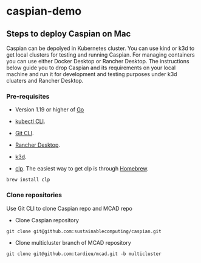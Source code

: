 # caspian-demo
## Steps to deploy Caspian on Mac
Caspian can be depolyed in Kubernetes cluster. You can use kind or k3d to get  local clusters for testing and running Caspian. For managing containers you can use either Docker Desktop or Rancher Desktop. The instructions below guide you to drop Caspian and its requirements on your local machine and run it for development and testing purposes under k3d cluaters and Rancher Desktop.
### Pre-requisites
- Version 1.19 or higher of [Go](https://go.dev/dl/)

- [kubectl CLI](https://kubernetes.io/docs/tasks/tools/install-kubectl-macos/).
- [Git CLI](https://git-scm.com/book/en/v2/Getting-Started-Installing-Git).
- [Rancher Desktop](https://docs.rancherdesktop.io/getting-started/installation/).
- [k3d](https://k3d.io/v5.6.0/#install-script).

- [clp](https://github.com/lanl/clp). The easiest way to get clp is through [Homebrew](https://brew.sh/).
```
brew install clp
``` 
### Clone  repositories
Use Git CLI to clone Caspian repo  and MCAD repo 

-  Clone Caspian repository
```
git clone git@github.com:sustainablecomputing/caspian.git
```

- Clone multicluster branch of MCAD repository
```
git clone git@github.com:tardieu/mcad.git -b multicluster
```

